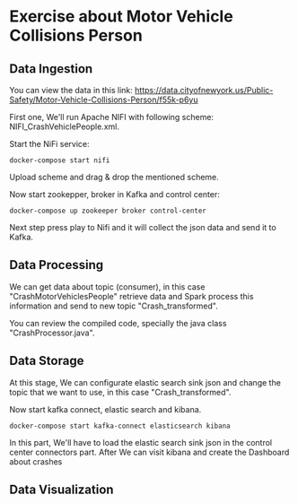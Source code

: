 # Exercise about Motor Vehicle Collisions Person

## Data Ingestion
You can view the data in this link: https://data.cityofnewyork.us/Public-Safety/Motor-Vehicle-Collisions-Person/f55k-p6yu 

First one, We'll run Apache NIFI with following scheme: NIFI_CrashVehiclePeople.xml.

Start the NiFi service:
```
docker-compose start nifi
```
Upload scheme and drag & drop the mentioned scheme.

Now start zookepper, broker in Kafka and control center:
```
docker-compose up zookeeper broker control-center 
```
Next step press play to Nifi and it will collect the json data and send it to Kafka.

## Data Processing 
We can get data about topic (consumer), in this case "CrashMotorVehiclesPeople" retrieve data and Spark process this information and send to new topic "Crash_transformed".

You can review the compiled code, specially the java class "CrashProcessor.java". 

## Data Storage
At this stage, We can configurate elastic search sink json and change the topic that we want to use, in this case "Crash_transformed".

Now start kafka connect, elastic search and kibana. 
```
docker-compose start kafka-connect elasticsearch kibana
```
In this part, We'll have to load the elastic search sink json in the control center connectors part. After We can visit kibana and create the Dashboard about crashes 
## Data Visualization





